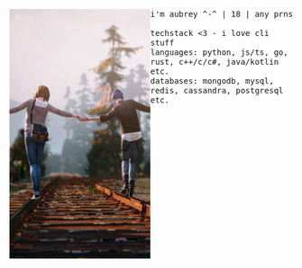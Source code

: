 <p float="left">
  <img src="images/lis2.jpg" width="250" align="left">
  <p float="left">
    <samp>
      i'm aubrey ^-^ | 18 | any prns
      <br>
      <br>
      techstack <3 - i love cli stuff 
      <br>
      languages: python, js/ts, go, rust, c++/c/c#, java/kotlin etc.
      <br>
      databases: mongodb, mysql, redis, cassandra, postgresql etc.
      <br>
      <br
    </samp>
  </p>
</p>
